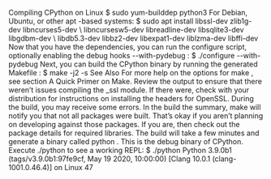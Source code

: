 Compiling CPython on Linux $ sudo yum-builddep python3 For Debian, Ubuntu, or other  apt -based systems: $ sudo apt install libssl-dev zlib1g-dev libncurses5-dev \ libncursesw5-dev libreadline-dev libsqlite3-dev libgdbm-dev \ libdb5.3-dev libbz2-dev libexpat1-dev liblzma-dev libffi-dev Now that you have the dependencies, you can run the  configure  script, optionally enabling the debug hooks  --with-pydebug : $ ./configure --with-pydebug Next, you can build the CPython binary by running the generated Makefile : $ make -j2 -s See Also For more help on the options for  make , see section A Quick Primer on Make. Review the output to ensure that there weren’t issues compiling the _ssl  module. If there were, check with your distribution for instructions on installing the headers for OpenSSL. During the build, you may receive some errors. In the build the summary,  make  will notify you that not all packages were built. That’s okay if you aren’t planning on developing against those packages. If you are, then check out the package details for required libraries. The build will take a few minutes and generate a binary called  python . This is the debug binary of CPython. Execute  ./python  to see a working REPL: $ ./python Python 3.9.0b1 (tags/v3.9.0b1:97fe9cf, May 19 2020, 10:00:00) [Clang 10.0.1 (clang-1001.0.46.4)] on Linux 47